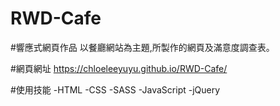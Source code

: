 # RWD-Cafe

#響應式網頁作品
以餐廳網站為主題,所製作的網頁及滿意度調查表。

#網頁網址
https://chloeleeyuyu.github.io/RWD-Cafe/

#使用技能
-HTML
-CSS
-SASS
-JavaScript
-jQuery
